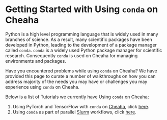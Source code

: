 # Getting Started with Using `conda` on Cheaha

Python is a high level programming language that is widely used in many branches of science. As a result, many scientific packages have been developed in Python, leading to the development of a package manager called `conda`. `conda` is a widely used Python package manager for scientific research. Consequently `conda` is used on Cheaha for managing environments and packages.

Have you encountered problems while using `conda` on Cheaha? We have provided this page to curate a number of walkthroughs on how you can address majority of the needs you may have or challenges you may experience using `conda` on Cheaha.

Below is a list of Tutorials we currently have Using `conda` on Cheaha;

1. Using PyTorch and TensorFlow with `conda` on [Cheaha](../getting_started.md), click [here](../tutorial/pytorch_tensorflow.md).
1. Using `conda` as part of parallel [Slurm](../slurm/introduction.md) workflows, click [here](../slurm/slurm_tutorial.md).
